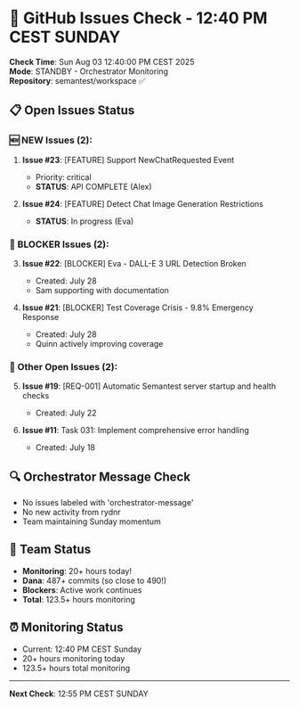 # 🐙 GitHub Issues Check - 12:40 PM CEST SUNDAY

**Check Time**: Sun Aug 03 12:40:00 PM CEST 2025  
**Mode**: STANDBY - Orchestrator Monitoring  
**Repository**: semantest/workspace ✅

## 📋 Open Issues Status

### 🆕 NEW Issues (2):
1. **Issue #23**: [FEATURE] Support NewChatRequested Event
   - Priority: critical
   - **STATUS**: API COMPLETE (Alex)
   
2. **Issue #24**: [FEATURE] Detect Chat Image Generation Restrictions
   - **STATUS**: In progress (Eva)

### 🚨 BLOCKER Issues (2):
3. **Issue #22**: [BLOCKER] Eva - DALL-E 3 URL Detection Broken
   - Created: July 28
   - Sam supporting with documentation
   
4. **Issue #21**: [BLOCKER] Test Coverage Crisis - 9.8% Emergency Response  
   - Created: July 28
   - Quinn actively improving coverage

### 📌 Other Open Issues (2):
5. **Issue #19**: [REQ-001] Automatic Semantest server startup and health checks
   - Created: July 22
   
6. **Issue #11**: Task 031: Implement comprehensive error handling
   - Created: July 18

## 🔍 Orchestrator Message Check
- No issues labeled with 'orchestrator-message'
- No new activity from rydnr
- Team maintaining Sunday momentum

## 💪 Team Status
- **Monitoring**: 20+ hours today!
- **Dana**: 487+ commits (so close to 490!)
- **Blockers**: Active work continues
- **Total**: 123.5+ hours monitoring

## ⏰ Monitoring Status
- Current: 12:40 PM CEST Sunday
- 20+ hours monitoring today
- 123.5+ hours total monitoring

---

**Next Check**: 12:55 PM CEST SUNDAY